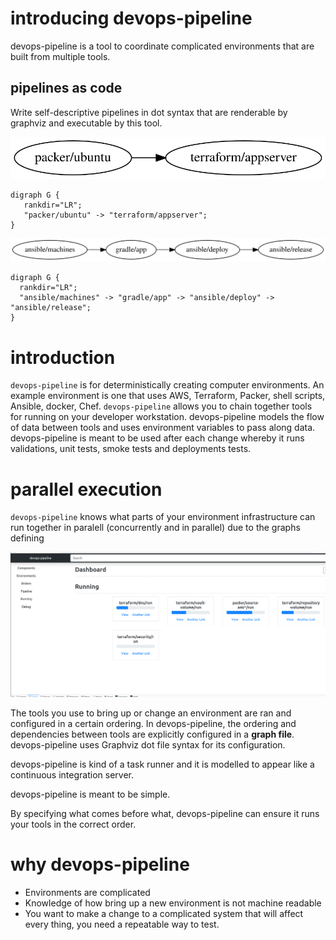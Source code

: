 # introducing devops-pipeline

devops-pipeline is a tool to coordinate complicated environments that are built from multiple tools.

## pipelines as code

Write self-descriptive pipelines in dot syntax that are renderable by graphviz and executable by this tool.

![](java-server.svg)

```
digraph G {
   rankdir="LR";
   "packer/ubuntu" -> "terraform/appserver";
}
```

![](gradle-app.svg)

```
digraph G {
  rankdir="LR";
  "ansible/machines" -> "gradle/app" -> "ansible/deploy" -> "ansible/release";
}
```

# introduction

`devops-pipeline` is for deterministically creating computer environments. An example environment is one that uses AWS, Terraform, Packer, shell scripts, Ansible, docker, Chef. `devops-pipeline` allows you to chain together tools for running on your developer workstation. devops-pipeline models the flow of data between tools and uses environment variables to pass along data. devops-pipeline is meant to be used after each change whereby it runs validations, unit tests, smoke tests and deployments tests.

# parallel execution

`devops-pipeline` knows what parts of your environment infrastructure can run together in paralell (concurrently and in parallel) due to the graphs defining 

![pipeline-running](parallel-components.png)

The tools you use to bring up or change an environment are ran and configured in a certain ordering. In devops-pipeline, the ordering and dependencies between tools are explicitly configured in a **graph file**. devops-pipeline uses Graphviz dot file syntax for its configuration.

devops-pipeline is kind of a task runner and it is modelled to appear like a continuous integration server.



devops-pipeline is meant to be simple.



By specifying what comes before what, devops-pipeline can ensure it runs your tools in the correct order.

# why devops-pipeline

* Environments are complicated
* Knowledge of how bring up a new environment is not machine readable
* You want to make a change to a complicated system that will affect every thing, you need a repeatable way to test.
